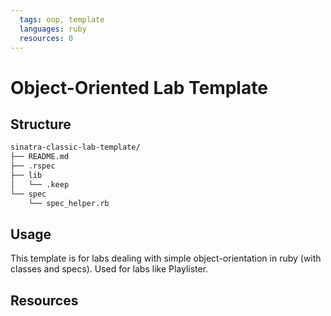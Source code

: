 ```yaml
---
  tags: oop, template
  languages: ruby
  resources: 0
---
```


# Object-Oriented Lab Template

## Structure 

```bash
sinatra-classic-lab-template/
├── README.md
├── .rspec
├── lib
│   └── .keep
└── spec
    └── spec_helper.rb

```

## Usage

This template is for labs dealing with simple object-orientation in ruby (with classes and specs). Used for labs like Playlister.

## Resources
